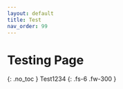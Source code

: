 ```yaml
---
layout: default
title: Test
nav_order: 99
---
```


# Testing Page
{: .no_toc }
Test1234
{: .fs-6 .fw-300 }